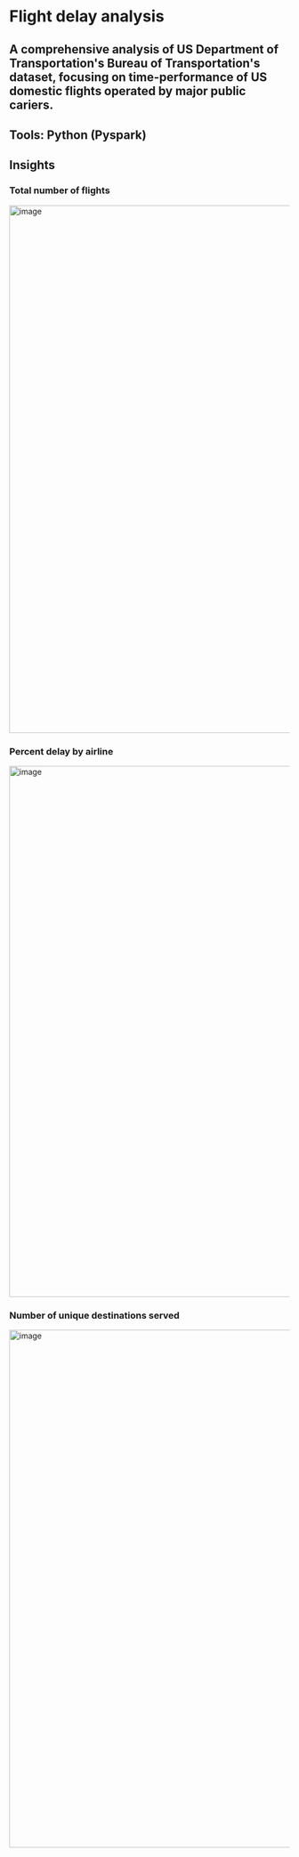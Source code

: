 # Flight delay analysis

## A comprehensive analysis of US Department of Transportation's Bureau of Transportation's dataset, focusing on time-performance of US domestic flights operated by major public cariers.

## Tools: Python (Pyspark)

## Insights

### Total number of flights

<img width="949" alt="image" src="https://github.com/user-attachments/assets/2c980df9-cb72-43ab-9f2a-3a2b0d07f39e" />

### Percent delay by airline

<img width="955" alt="image" src="https://github.com/user-attachments/assets/cac2216f-bf5f-498b-8408-0c4ebeca3e42" />

### Number of unique destinations served

<img width="931" alt="image" src="https://github.com/user-attachments/assets/e6653d9b-780b-4ede-ac1f-5165058b0c54" />
